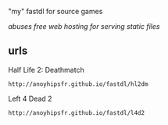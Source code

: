 "my" fastdl for source games

*abuses free web hosting for serving static files*
## urls
Half Life 2: Deathmatch
```
http://anoyhipsfr.github.io/fastdl/hl2dm
```
Left 4 Dead 2
```
http://anoyhipsfr.github.io/fastdl/l4d2
```
